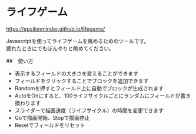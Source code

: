 # ライフゲーム
https://epsilonminder.github.io/lifegame/

Javascriptを使ってライフゲームを眺めるためのツールです。  
疲れたときにでもぼんやりと眺めてください。

##　使い方

- 表示するフィールドの大きさを変えることができます
- フィールドをクリックすることでブロックを追加できます
- Randomを押すとフィールド上に自動でブロックが生成されます
- AutoをOnにすると、100ライフサイクルごとにランダムにフィールドが書き換わります
- スライダーで描画速度（ライフサイクル）の時間を変更できます
- Goで描画開始、Stopで描画停止
- Resetでフィールドをリセット

